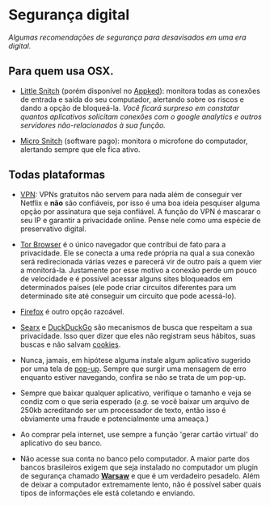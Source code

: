 # Segurança digital
*Algumas recomendações de segurança para desavisados em uma era digital.*

## Para quem usa OSX.

* [Little Snitch](https://www.obdev.at/products/littlesnitch/index.html) (porém disponível no [Appked](http://www.macbed.com)): monitora todas as conexões de entrada e saída do seu computador, alertando sobre os riscos e dando a opção de bloqueá-la. *Você ficará surpreso em constatar quantos aplicativos solicitam conexões com o google analytics e outros servidores não-relacionados à sua função.*

* [Micro Snitch](https://www.obdev.at/products/microsnitch/index.html) (software pago): monitora o microfone do computador, alertando sempre que ele fica ativo.

## Todas plataformas
* [VPN](https://pt.wikipedia.org/wiki/Rede_privada_virtual): VPNs gratuitos não servem para nada além de conseguir ver Netflix e **não** são confiáveis, por isso é uma boa ideia pesquiser alguma opção por assinatura que seja confiável. A função do VPN é mascarar o seu IP e garantir a privacidade online. Pense nele como uma espécie de preservativo digital.

* [Tor Browser](https://www.torproject.org/projects/torbrowser.html.en) é o único navegador que contribui de fato para a privacidade. Ele se conecta a uma rede própria na qual a sua conexão será redirecionada várias vezes e parecerá vir de outro país a quem vier a monitorá-la. Justamente por esse motivo a conexão perde um pouco de velocidade e é possível acessar alguns sites bloqueados em determinados países (ele pode criar circuitos diferentes para um determinado site até conseguir um circuito que pode acessá-lo).

* [Firefox](https://www.mozilla.org/pt-BR/firefox/new/) é outro opção razoável.

* [Searx](https://searx.me) e [DuckDuckGo](https://duckduckgo.com) são mecanismos de busca que respeitam a sua privacidade. Isso quer dizer que eles não registram seus hábitos, suas buscas e não salvam [cookies](https://en.wikipedia.org/wiki/HTTP_cookie).

* Nunca, jamais, em hipótese alguma instale algum aplicativo sugerido por uma tela de [pop-up](https://pt.wikipedia.org/wiki/Pop-up). Sempre que surgir uma mensagem de erro enquanto estiver navegando, confira se não se trata de um pop-up.

* Sempre que baixar qualquer aplicativo, verifique o tamanho e veja se condiz com o que seria esperado (*e.g.* se você baixar um arquivo de 250kb acreditando ser um processador de texto, então isso é obviamente uma fraude e potencialmente uma ameaça.)

* Ao comprar pela internet, use sempre a função 'gerar cartão virtual' do aplicativo do seu banco. 

* Não acesse sua conta no banco pelo computador. A maior parte dos bancos brasileiros exigem que seja instalado no computador um plugin de segurança chamado **[Warsaw](https://www.colunatech.com.br/gas-tecnologia-warsaw-como-remover-4486/)** e que é um verdadeiro pesadelo. Além de deixar a computador extremamente lento, não é possível saber quais tipos de informações ele está coletando e enviando.
